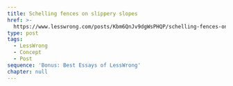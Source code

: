 ```yaml
---
title: Schelling fences on slippery slopes
href: >-
  https://www.lesswrong.com/posts/Kbm6QnJv9dgWsPHQP/schelling-fences-on-slippery-slopes
type: post
tags:
  - LessWrong
  - Concept
  - Post
sequence: 'Bonus: Best Essays of LessWrong'
chapter: null
---
```


